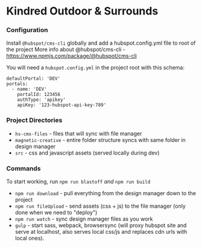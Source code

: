 # Kindred Outdoor & Surrounds

### Configuration

Install `@hubspot/cms-cli` globally and add a hubspot.config.yml file to root of the project
More info about @hubspot/cms-cli - https://www.npmjs.com/package/@hubspot/cms-cli

You will need a `hubspot.config.yml` in the project root with this schema:
```
defaultPortal: 'DEV'
portals:
  - name: 'DEV'
    portalId: 123456
    authType: 'apikey'
    apiKey: '123-hubspot-api-key-789'
```

### Project Directories

* `hs-cms-files` - files that will sync with file manager
* `magnetic-creative` - entire folder structure syncs with same folder in design manager
* `src` - css and javascript assets (served locally during dev)

### Commands

To start working, run `npm run blastoff` _and_ `npm run build`

* `npm run download` - pull everything from the design manager down to the project
* `npm run fileUpload` - send assets (css + js) to the file manager (only done when we need to "deploy")
* `npm run watch` - sync design manager files as you work
* `gulp` - start sass, webpack, browsersync (will proxy hubspot site and serve at localhost, also serves local css/js and replaces cdn urls with local ones).

